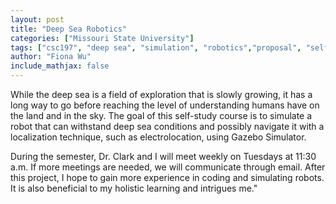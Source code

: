 ```yaml
---
layout: post
title: "Deep Sea Robotics"
categories: ["Missouri State University"]
tags: ["csc197", "deep sea", "simulation", "robotics","proposal", "self-study"]
author: "Fiona Wu"
include_mathjax: false
---
```


While the deep sea is a field of exploration that is slowly growing, it has a long way to go before reaching the level of understanding humans have on the land and in the sky. The goal of this self-study course is to simulate a robot that can withstand deep sea conditions and possibly navigate it with a localization technique, such as electrolocation, using Gazebo Simulator.

During the semester, Dr. Clark and I will meet weekly on Tuesdays at 11:30 a.m. If more meetings are needed, we will communicate through email.  After this project, I hope to gain more experience in coding and simulating robots. It is also beneficial to my holistic learning and intrigues me."
